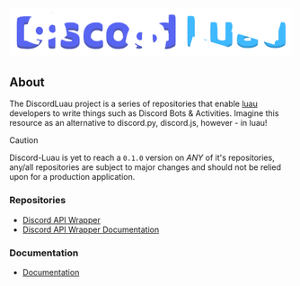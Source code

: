 <div align="center">
	<p>
		<a href=""><img src="https://raw.githubusercontent.com/DiscordLuau/.github/master/resource/DiscordLuau-Banner.png" width="512" alt="discord-luau"/></a>
	</p>
</div>

## About

The DiscordLuau project is a series of repositories that enable [luau](https://luau-lang.org/) developers to write things such as Discord Bots & Activities. Imagine this resource as an alternative to discord.py, discord.js, however - in luau!

> [!CAUTION]
> Discord-Luau is yet to reach a `0.1.0` version on _ANY_ of it's repositories, any/all repositories are subject to major changes and should not be relied upon for a production application.

### Repositories

- [Discord API Wrapper](https://github.com/DiscordLuau/Discord-Luau)
- [Discord API Wrapper Documentation](https://github.com/DiscordLuau/docs)

### Documentation

- [Documentation](https://discord-luau-docs.deno.dev)
